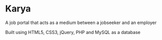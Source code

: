 # Karya
A job portal that acts as a medium between a jobseeker and an employer

Built using HTML5, CSS3, jQuery, PHP and MySQL as a database
